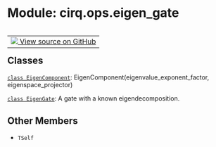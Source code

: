 <div itemscope itemtype="http://developers.google.com/ReferenceObject">
<meta itemprop="name" content="cirq.ops.eigen_gate" />
<meta itemprop="path" content="Stable" />
<meta itemprop="property" content="TSelf"/>
</div>

# Module: cirq.ops.eigen_gate

<!-- Insert buttons and diff -->

<table class="tfo-notebook-buttons tfo-api" align="left">

<td>
  <a target="_blank" href="https://github.com/quantumlib/cirq/tree/master/cirq/ops/eigen_gate.py">
    <img src="https://www.tensorflow.org/images/GitHub-Mark-32px.png" />
    View source on GitHub
  </a>
</td>
</table>







## Classes

[`class EigenComponent`](../../cirq/ops/eigen_gate/EigenComponent.md): EigenComponent(eigenvalue_exponent_factor, eigenspace_projector)

[`class EigenGate`](../../cirq/ops/EigenGate.md): A gate with a known eigendecomposition.

## Other Members

* `TSelf` <a id="TSelf"></a>
